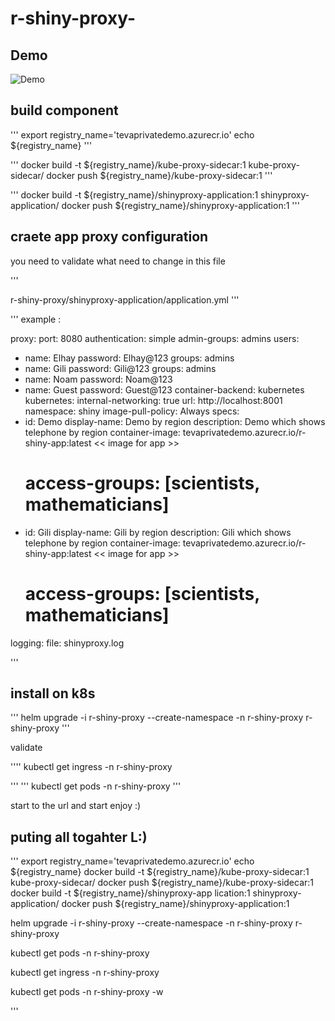 # r-shiny-proxy-

## Demo 

![Demo](https://github.com/lola-pola/r-shiny-proxy/blob/master/record/shinyproxy-demo.gif)


## build component
'''
export registry_name='tevaprivatedemo.azurecr.io'
echo ${registry_name}
'''

'''
docker build -t ${registry_name}/kube-proxy-sidecar:1 kube-proxy-sidecar/
docker push ${registry_name}/kube-proxy-sidecar:1
'''

'''
docker build -t ${registry_name}/shinyproxy-application:1 shinyproxy-application/
docker push ${registry_name}/shinyproxy-application:1
'''


## craete app proxy configuration 
you need to validate what need to change in this file 

'''

r-shiny-proxy/shinyproxy-application/application.yml
'''

'''
example : 

proxy:
  port: 8080
  authentication: simple
  admin-groups: admins
  users:
  - name: Elhay
    password: Elhay@123
    groups: admins
  - name: Gili
    password: Gili@123
    groups: admins
  - name: Noam
    password: Noam@123
  - name: Guest
    password: Guest@123
  container-backend: kubernetes
  kubernetes:
    internal-networking: true
    url: http://localhost:8001
    namespace: shiny
    image-pull-policy: Always
  specs:
  - id: Demo
    display-name: Demo by region
    description: Demo which shows telephone by region
    container-image: tevaprivatedemo.azurecr.io/r-shiny-app:latest << image for app >>
    # access-groups: [scientists, mathematicians]
  - id: Gili
    display-name: Gili by region
    description: Gili which shows telephone by region
    container-image: tevaprivatedemo.azurecr.io/r-shiny-app:latest << image for app >>
    # access-groups: [scientists, mathematicians]
logging:
  file:
    shinyproxy.log


'''


## install on k8s 

'''
helm upgrade -i r-shiny-proxy --create-namespace -n r-shiny-proxy  r-shiny-proxy
'''

validate 

''''
kubectl get ingress -n r-shiny-proxy 

'''
'''
kubectl get pods  -n r-shiny-proxy 
'''


start to the url and start enjoy :) 

## puting all togahter L:)

'''
export registry_name='tevaprivatedemo.azurecr.io'
echo ${registry_name}
docker build -t ${registry_name}/kube-proxy-sidecar:1 kube-proxy-sidecar/
docker push ${registry_name}/kube-proxy-sidecar:1
docker build -t ${registry_name}/shinyproxy-app
lication:1 shinyproxy-application/
docker push ${registry_name}/shinyproxy-application:1

helm upgrade -i r-shiny-proxy --create-namespace -n r-shiny-proxy  r-shiny-proxy

kubectl get pods  -n r-shiny-proxy 

kubectl get ingress -n r-shiny-proxy 

kubectl get pods  -n r-shiny-proxy  -w 

'''